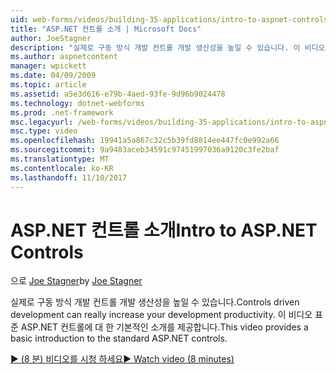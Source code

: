 ```yaml
---
uid: web-forms/videos/building-35-applications/intro-to-aspnet-controls
title: "ASP.NET 컨트롤 소개 | Microsoft Docs"
author: JoeStagner
description: "실제로 구동 방식 개발 컨트롤 개발 생산성을 높일 수 있습니다. 이 비디오 표준 ASP.NET 컨트롤에 대 한 기본적인 소개를 제공합니다."
ms.author: aspnetcontent
manager: wpickett
ms.date: 04/09/2009
ms.topic: article
ms.assetid: a5e3d616-e79b-4aed-93fe-9d96b9024478
ms.technology: dotnet-webforms
ms.prod: .net-framework
msc.legacyurl: /web-forms/videos/building-35-applications/intro-to-aspnet-controls
msc.type: video
ms.openlocfilehash: 19941a5a867c32c5b39fd8814ee447fc0e992a66
ms.sourcegitcommit: 9a9483aceb34591c97451997036a9120c3fe2baf
ms.translationtype: MT
ms.contentlocale: ko-KR
ms.lasthandoff: 11/10/2017
---
```

<a name="intro-to-aspnet-controls"></a><span data-ttu-id="eb4bf-104">ASP.NET 컨트롤 소개</span><span class="sxs-lookup"><span data-stu-id="eb4bf-104">Intro to ASP.NET Controls</span></span>
====================
<span data-ttu-id="eb4bf-105">으로 [Joe Stagner](https://github.com/JoeStagner)</span><span class="sxs-lookup"><span data-stu-id="eb4bf-105">by [Joe Stagner](https://github.com/JoeStagner)</span></span>

<span data-ttu-id="eb4bf-106">실제로 구동 방식 개발 컨트롤 개발 생산성을 높일 수 있습니다.</span><span class="sxs-lookup"><span data-stu-id="eb4bf-106">Controls driven development can really increase your development productivity.</span></span> <span data-ttu-id="eb4bf-107">이 비디오 표준 ASP.NET 컨트롤에 대 한 기본적인 소개를 제공합니다.</span><span class="sxs-lookup"><span data-stu-id="eb4bf-107">This video provides a basic introduction to the standard ASP.NET controls.</span></span>

[<span data-ttu-id="eb4bf-108">&#9654; (8 분) 비디오를 시청 하세요</span><span class="sxs-lookup"><span data-stu-id="eb4bf-108">&#9654; Watch video (8 minutes)</span></span>](https://channel9.msdn.com/Blogs/ASP-NET-Site-Videos/intro-to-aspnet-controls)

